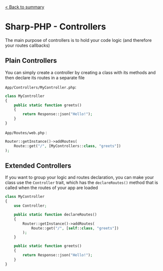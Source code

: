 [< Back to summary](./101_sharp.md)

# Sharp-PHP - Controllers

The main purpose of controllers is to hold your code logic (and therefore your routes callbacks)

## Plain Controllers

You can simply create a controller by creating a class with its methods
and then declare its routes in a separate file

`App/Controllers/MyController.php`:
```php
class MyController
{
    public static function greets()
    {
        return Response::json("Hello!");
    }
}
```

`App/Routes/web.php` :
```php
Router::getInstance()->addRoutes(
    Route::get("/", [MyControllers::class, "greets"])
);
```


## Extended Controllers

If you want to group your logic and routes declaration, you can make your class
use the `Controller` trait, which has the `declareRoutes()` method that is called
when the routes of your app are loaded

```php
class MyController
{
    use Controller;

    public static function declareRoutes()
    {
        Router::getInstance()->addRoutes(
            Route::get("/", [self::class, "greets"])
        );
    }

    public static function greets()
    {
        return Response::json("Hello!");
    }
}
```